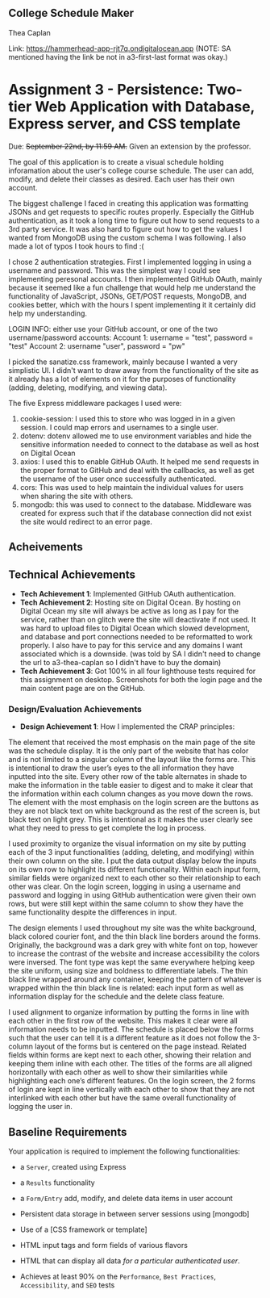 ## College Schedule Maker

Thea Caplan

Link: https://hammerhead-app-rjt7q.ondigitalocean.app
(NOTE: SA mentioned having the link be not in a3-first-last format was okay.)

Assignment 3 - Persistence: Two-tier Web Application with Database, Express server, and CSS template
===

Due: ~~September 22nd, by 11:59 AM.~~ Given an extension by the professor.

The goal of this application is to create a visual schedule holding inforamation about the user's college course schedule. The user can add, modify, and delete their classes as desired. Each user has their own account. 

The biggest challenge I faced in creating this application was formatting JSONs and get requests to specific routes properly. Especially the GitHub authentication, as it took a long time to figure out how to send requests to a 3rd party service. It was also hard to figure out how to get the values I wanted from MongoDB using the custom schema I was following. I also made a lot of typos I took hours to find :(

I chose 2 authentication strategies. First I implemented logging in using a username and password. This was the simplest way I could see implementing peresonal accounts. I then implemented GitHub OAuth, mainly because it seemed like a fun challenge that would help me understand the functionality of JavaScript, JSONs, GET/POST requests, MongoDB, and cookies better, which with the hours I spent implementing it it certainly did help my understanding.

LOGIN INFO: either use your GitHub account, or one of the two username/password accounts:
Account 1: username = "test", password = "test"
Account 2: username "user", password = "pw"

I picked the sanatize.css framework, mainly because I wanted a very simplistic UI. I didn't want to draw away from the functionality of the site as it already has a lot of elements on it for the purposes of functionality (adding, deleting, modifying, and viewing data).

The five Express middleware packages I used were:
1. cookie-session: I used this to store who was logged in in a given session. I could map errors and usernames to a single user.
2. dotenv: dotenv allowed me to use environment variables and hide the sensitive information needed to connect to the database as well as host on Digital Ocean
3. axios: I used this to enable GitHub OAuth. It helped me send requests in the proper format to GitHub and deal with the callbacks, as well as get the username of the user once successfully authenticated.
4. cors: This was used to help maintain the individual values for users when sharing the site with others.
5. mongodb: this was used to connect to the database. Middleware was created for express such that if the database connection did not exist the site would redirect to an error page.

Acheivements
---

## Technical Achievements
- **Tech Achievement 1**: Implemented GitHub OAuth authentication.
- **Tech Achievement 2**: Hosting site on Digital Ocean. By hosting on Digital Ocean my site will always be active as long as I pay for the service, rather than on glitch were the site will deactivate if not used. It was hard to upload files to Digital Ocean which slowed development, and database and port connections needed to be reformatted to work properly. I also have to pay for this service and any domains I want associated which is a downside. (was told by SA I didn't need to change the url to a3-thea-caplan so I didn't have to buy the domain)
- **Tech Achievement 3**: Got 100% in all four lighthouse tests required for this assignment on desktop. Screenshots for both the login page and the main content page are on the GitHub.

### Design/Evaluation Achievements
- **Design Achievement 1**: How I implemented the CRAP principles:

The element that received the most emphasis on the main page of the site was the schedule display. It is the only part of the website that has color and is not limited to a singular column of the layout like the forms are. This is intentional to draw the user’s eyes to the all information they have inputted into the site. Every other row of the table alternates in shade to make the information in the table easier to digest and to make it clear that the information within each column changes as you move down the rows. The element with the most emphasis on the login screen are the buttons as they are not black text on white background as the rest of the screen is, but black text on light grey. This is intentional as it makes the user clearly see what they need to press to get complete the log in process.

I used proximity to organize the visual information on my site by putting each of the 3 input functionalities (adding, deleting, and modifying) within their own column on the site. I put the data output display below the inputs on its own row to highlight its different functionality. Within each input form, similar fields were organized next to each other so their relationship to each other was clear. On the login screen, logging in using a username and password and logging in using GitHub authentication were given their own rows, but were still kept within the same column to show they have the same functionality despite the differences in input.

The design elements I used throughout my site was the white background, black colored  courier font, and the thin black line borders around the forms. Originally, the background was a dark grey with white font on top, however to increase the contrast of the website and increase accessibility the colors were inversed. The font type was kept the same everywhere helping keep the site uniform, using size and boldness to differentiate labels. The thin black line wrapped around any container, keeping the pattern of whatever is wrapped within the thin black line is related: each input form as well as information display for the schedule and the delete class feature.

I used alignment to organize information by putting the forms in line with each other in the first row of the website. This makes it clear were all information needs to be inputted. The schedule is placed below the forms such that the user can tell it is a different feature as it does not follow the 3-column layout of the forms but is centered on the page instead. Related fields within forms are kept next to each other, showing their relation and keeping them inline with each other.  The titles of the forms are all aligned horizontally with each other as well to show their similarities while highlighting each one’s different features. On the login screen, the 2 forms of login are kept in line vertically with each other to show that they are not interlinked with each other but have the same overall functionality of logging the user in.

Baseline Requirements
---

Your application is required to implement the following functionalities:

- a `Server`, created using Express
- a `Results` functionality 
- a `Form/Entry` add, modify, and delete data items in user account
- Persistent data storage in between server sessions using [mongodb]
- Use of a [CSS framework or template]

- HTML input tags and form fields of various flavors
- HTML that can display all data *for a particular authenticated user*. 
- Achieves at least 90% on the `Performance`, `Best Practices`, `Accessibility`, and `SEO` tests

